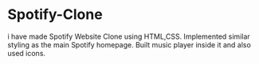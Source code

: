 # Spotify-Clone
i have made Spotify Website Clone using HTML,CSS.  Implemented similar styling as the main Spotify homepage.  Built music player inside it and also used icons.
